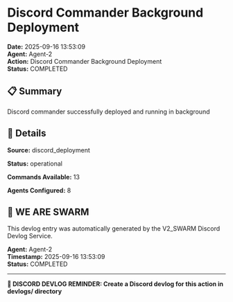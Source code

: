 # Discord Commander Background Deployment

**Date:** 2025-09-16 13:53:09  
**Agent:** Agent-2  
**Action:** Discord Commander Background Deployment  
**Status:** COMPLETED

## 📋 Summary

Discord commander successfully deployed and running in background

## 🎯 Details

**Source:** discord_deployment

**Status:** operational

**Commands Available:** 13

**Agents Configured:** 8

## 🐝 WE ARE SWARM

This devlog entry was automatically generated by the V2_SWARM Discord Devlog Service.

**Agent:** Agent-2  
**Timestamp:** 2025-09-16 13:53:09  
**Status:** COMPLETED

---

**📝 DISCORD DEVLOG REMINDER: Create a Discord devlog for this action in devlogs/ directory**
